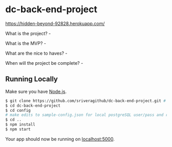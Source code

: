 # dc-back-end-project

https://hidden-beyond-92828.herokuapp.com/

What is the project? - 

What is the MVP? - 

What are the nice to haves? - 

When will the project be complete? - 

## Running Locally

Make sure you have [Node.js](http://nodejs.org/).

```sh
$ git clone https://github.com/sriveragithub/dc-back-end-project.git # or clone your own fork
$ cd dc-back-end-project
$ cd config
# make edits to sample-config.json for local postgreSQL user/pass and rename it config.json
$ cd ..
$ npm install
$ npm start
```

Your app should now be running on [localhost:5000](http://localhost:5000/).
